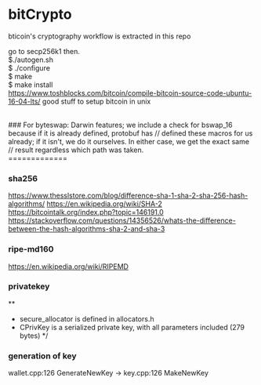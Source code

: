 # bitCrypto
bticoin's cryptography workflow is extracted in this repo

go to secp256k1 then.
<br>
$./autogen.sh<br>
$ ./configure <br>
$ make<br>
$ make install
</br>
https://www.toshblocks.com/bitcoin/compile-bitcoin-source-code-ubuntu-16-04-lts/
good stuff to setup bitcoin in unix

</br>
### For byteswap:
Darwin features; we include a check for bswap_16 because if it is already defined, protobuf has
// defined these macros for us already; if it isn't, we do it ourselves. In either case, we get the exact same
// result regardless which path was taken.
</br>
=============
</br>

### sha256
https://www.thesslstore.com/blog/difference-sha-1-sha-2-sha-256-hash-algorithms/
https://en.wikipedia.org/wiki/SHA-2
https://bitcointalk.org/index.php?topic=146191.0
https://stackoverflow.com/questions/14356526/whats-the-difference-between-the-hash-algorithms-sha-2-and-sha-3

### ripe-md160
https://en.wikipedia.org/wiki/RIPEMD

### privatekey
**
 * secure_allocator is defined in allocators.h
 * CPrivKey is a serialized private key, with all parameters included (279 bytes)
  */

### generation of key
wallet.cpp:126 GenerateNewKey -> key.cpp:126 MakeNewKey
